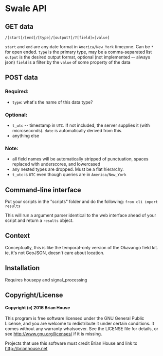# Swale API

## GET data
`/[start]/[end]/[type]/[output?]/?[field]=[value]`

`start` and `end` are any date format in `America/New_York` timezone. Can be `*` for open ended.
`type` is the primary type, may be a comma-separated list 
`output` is the desired output format, optional (not implemented -- always json)
`field` is a filter by the `value` of some property of the data

## POST data

### Required:
- `type`: what's the name of this data type?


### Optional:
- `t_utc` -- timestamp in `UTC`. If not included, the server supplies it (with microseconds). `date` is automatically derived from this.
- anything else

### Note:
- all field names will be automatically stripped of punctuation, spaces replaced with underscores, and lowercased
- any nested types are dropped. Must be a flat hierarchy.
- `t_utc` is `UTC` even though queries are in `America/New_York`


## Command-line interface

Put your scripts in the "scripts" folder and do the following: `from cli import results`

This will run a argument parser identical to the web interface ahead of your script and return a `results` object.    


## Context

Conceptually, this is like the temporal-only version of the Okavango field kit. ie, it's not GeoJSON, doesn't care about location.


## Installation

Requires housepy and signal_processing


## Copyright/License

#### Copyright (c) 2016 Brian House

This program is free software licensed under the GNU General Public License, and you are welcome to redistribute it under certain conditions. It comes without any warranty whatsoever. See the LICENSE file for details, or see <http://www.gnu.org/licenses/> if it is missing.

Projects that use this software must credit Brian House and link to <http://brianhouse.net>